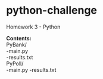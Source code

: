 # python-challenge
Homework 3 - Python

**Contents:**  
PyBank/  
-main.py  
-results.txt  
PyPoll/  
-main.py
-results.txt

